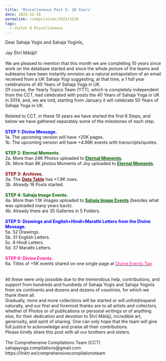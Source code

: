 ```yaml
---
title: 'Miscellaneous Post 5: 10 Years'
date: 2023-12-10
permalink: /compilation/2023/1210
tags:
  - violet @ Miscellaneous
---
```


<p>
Dear Sahaja Yogis and Sahaja Yoginīs,<br>
<br>
Jay Śhrī Mātājī!<br>
<br>
We are pleased to mention that this month we are completing 10 years since work on the database started and since the whole picture of the teams and subteams have been instantly envision as a natural extrapolation of an email received from a UK Sahaja Yogi suggesting, at that time, a 1 full year celebrations of 40 Years of Sahaja Yoga in UK.<br>
Of course, the Yearly Topics Team (YTT), which is completely independent from the CCT, had celebrated with posts the 40 Years of Sahaja Yoga in UK in 2014, and, we are told, starting from January it will celebrate 50 Years of Sahaja Yoga in UK.<br>
<br>
Related to CCT, in these 10 years we have started the first 6 Steps, and below we have gathered separately some of the milestones of each step.<br> 
<br>
<b><font color="blue">STEP 1: Divine Message.</font></b><br>
1a. The upcoming version will have +20K pages.<br>
1b. The upcoming version will have +4.96K events with transcripts/quotes.<br>
<br>
<b><font color="DarkGreen">STEP 2: Eternal Moments.</font></b><br>
2a. More than 24K Photos uploaded to <a href="https://eternalmoments.smugmug.com/"><font color="DarkGreen"><b>Eternal Moments</b></font></a>.<br>
2b. More than 8K photos Moments of Joy uploaded to <a href="https://eternalmoments.smugmug.com/"><font color="DarkGreen"><b>Eternal Moments</b></font></a>.<br>
<br>
<b><font color="maroon">STEP 3: Archives.</font></b><br>
3a. The <a href="https://seven-teams.github.io/archives/table.html"><font color="maroon"><b>Data Table</b></font></a> has +1.9K rows.<br>
3b. Already 16 Posts started.<br>
<br>
<b><font color="DarkGreen">STEP 4: Sahaja Image Events.</font></b><br>
4a. More than 1.1K images uploaded to <a href="https://imageevent.com/sahaja"><font color="DarkGreen"><b>Sahaja Image Events</b></font></a> (besides what was uploaded many years back).<br>
4b. Already there are 35 Galleries in 5 Folders.<br>
<br>
<b><font color="blue">STEP 5: Drawings and English+Hindi+Marathi Letters from the Divine Message.</font></b><br>
5a. 52 Drawings.<br>
5b. 31 English Letters.<br>
5c. 6 Hindi Letters.<br>
5d. 37 Marathi Letters.<br>  
<br>
<b><font color="DeepPink">STEP 6: Divine Events.</font></b><br>
6a. Titles of +5K events shared on one single page at <a href="https://seven-teams.github.io/tag-events/"> <font color="DeepPink">Divine Events Tag</font></a><br>
<br>
<br>
All these were only possible due to the tremendous help, contributions, and support from hundreds and hundreds of Sahaja Yogis and Sahaja Yoginīs from six continents and dozens and dozens of countries, for which we thank them all.<br>
Gradually, more and more collections will be started or will unfold/expand naturally, and our first and foremost thanks are to all artists and collectors, whether of Photos or of publications or personal writings or of anything else, for their dedication and devotion to Śhrī Mātājī, incredible art, generosity, and spirit of sharing. One can only hope that the team will give full justice to acknowledge and praise all their contributions.<br>
Please kindly share this post with all our brothers and sisters.<br>
<br>
The Comprehensive Compilations Team (CCT)<br>
sahajayoga.compilations@gmail.com<br>
https://linktr.ee/comprehensivecompilationsteam<br>
</p>
